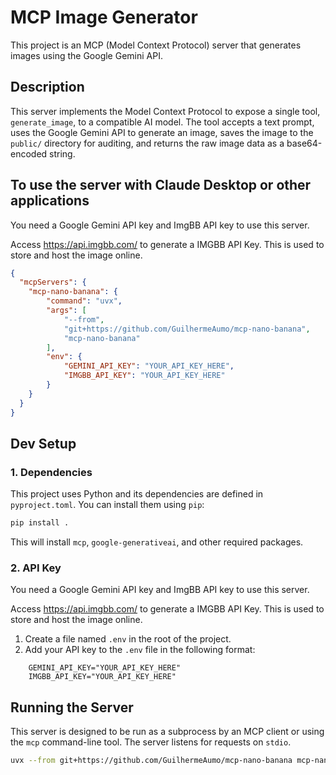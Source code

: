 # MCP Image Generator

This project is an MCP (Model Context Protocol) server that generates images using the Google Gemini API.

## Description

This server implements the Model Context Protocol to expose a single tool, `generate_image`, to a compatible AI model. The tool accepts a text prompt, uses the Google Gemini API to generate an image, saves the image to the `public/` directory for auditing, and returns the raw image data as a base64-encoded string.

## To use the server with Claude Desktop or other applications

You need a Google Gemini API key and ImgBB API key to use this server.

Access https://api.imgbb.com/ to generate a IMGBB API Key. This is used to store and host the image online.

```json
{
  "mcpServers": {
    "mcp-nano-banana": {
        "command": "uvx",
        "args": [
            "--from",
            "git+https://github.com/GuilhermeAumo/mcp-nano-banana",
            "mcp-nano-banana"
        ],
        "env": {
            "GEMINI_API_KEY": "YOUR_API_KEY_HERE",
            "IMGBB_API_KEY": "YOUR_API_KEY_HERE"
        }
    }
  }
}
```


## Dev Setup

### 1. Dependencies

This project uses Python and its dependencies are defined in `pyproject.toml`. You can install them using `pip`:

```bash
pip install .
```

This will install `mcp`, `google-generativeai`, and other required packages.

### 2. API Key

You need a Google Gemini API key and ImgBB API key to use this server.

Access https://api.imgbb.com/ to generate a IMGBB API Key. This is used to store and host the image online.

1.  Create a file named `.env` in the root of the project.
2.  Add your API key to the `.env` file in the following format:

```
    GEMINI_API_KEY="YOUR_API_KEY_HERE"
    IMGBB_API_KEY="YOUR_API_KEY_HERE"
```

## Running the Server

This server is designed to be run as a subprocess by an MCP client or using the `mcp` command-line tool. The server listens for requests on `stdio`.

```bash
uvx --from git+https://github.com/GuilhermeAumo/mcp-nano-banana mcp-nano-banana
```

